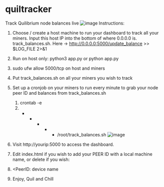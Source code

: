# quiltracker
 Track Quilibrium node balances live
![image](https://github.com/user-attachments/assets/90d6e615-d490-48fb-8e57-22db24525cc3)
Instructions:
1. Choose / create a host machine to run your dashboard to track all your miners. Input this host IP into the bottom of where 0.0.0.0 is. track_balances.sh. Here -> http://0.0.0.0:5000/update_balance >> $LOG_FILE 2>&1
2. Run on host only: python3 app.py or python app.py
3. sudo ufw allow 5000/tcp on host and miners
4. Put track_balances.sh on all your miners you wish to track
5. Set up a cronjob on your miners to run every minute to grab your node peer ID and balances from track_balances.sh
    1. crontab -e
    2. * * * * * /root/track_balances.sh ![image](https://github.com/user-attachments/assets/70e2eb34-b5bd-4ffb-8804-661c1fd600a0)

6. Visit http://yourip:5000 to access the dashboard.
7. Edit index.html if you wish to add your PEER ID with a local machine name, or delete if you wish: <li><PeerID:</strong> device name</li>
8. Enjoy, Quil and Chill

               
